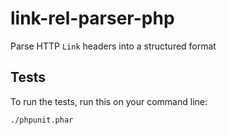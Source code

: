 link-rel-parser-php
===================

Parse HTTP `Link` headers into a structured format

## Tests

To run the tests, run this on your command line:

```
./phpunit.phar
```
